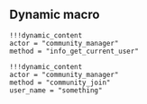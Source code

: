 ## Dynamic macro

```
!!!dynamic_content
actor = "community_manager"
method = "info_get_current_user"
```


```
!!!dynamic_content
actor = "community_manager"
method = "community_join"
user_name = "something"
```
